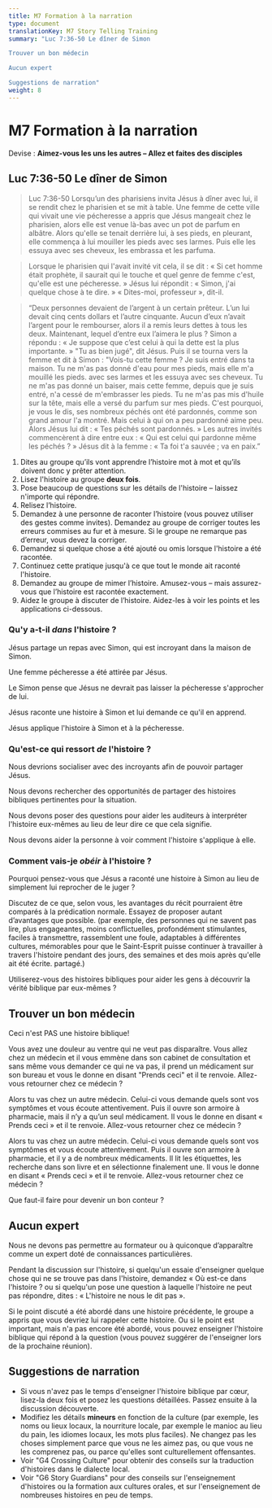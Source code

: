 ```yaml
---
title: M7 Formation à la narration
type: document
translationKey: M7 Story Telling Training
summary: "Luc 7:36-50 Le dîner de Simon	

Trouver un bon médecin	

Aucun expert	

Suggestions de narration"
weight: 8
---
```

# M7 Formation à la narration

Devise : **Aimez-vous les uns les autres – Allez et faites des disciples**

## Luc 7:36-50 Le dîner de Simon

>   Luc 7:36-50 Lorsqu’un des pharisiens invita Jésus à dîner avec lui, il se rendit chez le pharisien et se mit à table. Une femme de cette ville qui vivait une vie pécheresse a appris que Jésus mangeait chez le pharisien, alors elle est venue là-bas avec un pot de parfum en albâtre. Alors qu'elle se tenait derrière lui, à ses pieds, en pleurant, elle commença à lui mouiller les pieds avec ses larmes. Puis elle les essuya avec ses cheveux, les embrassa et les parfuma.

>   Lorsque le pharisien qui l'avait invité vit cela, il se dit : « Si cet homme était prophète, il saurait qui le touche et quel genre de femme c'est, qu'elle est une pécheresse. » Jésus lui répondit : « Simon, j'ai quelque chose à te dire. » « Dites-moi, professeur », dit-il.

>   “Deux personnes devaient de l’argent à un certain prêteur. L’un lui devait cinq cents dollars et l’autre cinquante. Aucun d’eux n’avait l’argent pour le rembourser, alors il a remis leurs dettes à tous les deux. Maintenant, lequel d’entre eux l’aimera le plus ? Simon a répondu : « Je suppose que c’est celui à qui la dette est la plus importante. » "Tu as bien jugé", dit Jésus. Puis il se tourna vers la femme et dit à Simon : "Vois-tu cette femme ? Je suis entré dans ta maison. Tu ne m'as pas donné d'eau pour mes pieds, mais elle m'a mouillé les pieds. avec ses larmes et les essuya avec ses cheveux. Tu ne m'as pas donné un baiser, mais cette femme, depuis que je suis entré, n'a cessé de m'embrasser les pieds. Tu ne m'as pas mis d'huile sur la tête, mais elle a versé du parfum sur mes pieds. C'est pourquoi, je vous le dis, ses nombreux péchés ont été pardonnés, comme son grand amour l'a montré. Mais celui à qui on a peu pardonné aime peu. Alors Jésus lui dit : « Tes péchés sont pardonnés. » Les autres invités commencèrent à dire entre eux : « Qui est celui qui pardonne même les péchés ? » Jésus dit à la femme : « Ta foi t'a sauvée ; va en paix.”

1.  Dites au groupe qu’ils vont apprendre l’histoire mot à mot et qu’ils doivent donc y prêter attention.
2.  Lisez l'histoire au groupe **deux fois**.
3.  Pose beaucoup de questions sur les détails de l'histoire – laissez n'importe qui répondre.
4.  Relisez l’histoire.
5.  Demandez à une personne de raconter l’histoire (vous pouvez utiliser des gestes comme invites). Demandez au groupe de corriger toutes les erreurs commises au fur et à mesure. Si le groupe ne remarque pas d’erreur, vous devez la corriger.
6.  Demandez si quelque chose a été ajouté ou omis lorsque l'histoire a été racontée.
7.  Continuez cette pratique jusqu'à ce que tout le monde ait raconté l'histoire.
8.  Demandez au groupe de mimer l’histoire. Amusez-vous – mais assurez-vous que l’histoire est racontée exactement.
9.  Aidez le groupe à discuter de l’histoire. Aidez-les à voir les points et les applications ci-dessous.

### Qu'y a-t-il *dans* l'histoire ?

Jésus partage un repas avec Simon, qui est incroyant dans la maison de Simon.

Une femme pécheresse a été attirée par Jésus.

Le Simon pense que Jésus ne devrait pas laisser la pécheresse s'approcher de lui.

Jésus raconte une histoire à Simon et lui demande ce qu'il en apprend.

Jésus applique l'histoire à Simon et à la pécheresse.

### Qu'est-ce qui ressort *de* l'histoire ?

Nous devrions socialiser avec des incroyants afin de pouvoir partager Jésus.

Nous devons rechercher des opportunités de partager des histoires bibliques pertinentes pour la situation.

Nous devons poser des questions pour aider les auditeurs à interpréter l'histoire eux-mêmes au lieu de leur dire ce que cela signifie.

Nous devons aider la personne à voir comment l'histoire s'applique à elle.

### Comment vais-je *obéir* à l'histoire ?

Pourquoi pensez-vous que Jésus a raconté une histoire à Simon au lieu de simplement lui reprocher de le juger ?

Discutez de ce que, selon vous, les avantages du récit pourraient être comparés à la prédication normale. Essayez de proposer autant d’avantages que possible. (par exemple, des personnes qui ne savent pas lire, plus engageantes, moins conflictuelles, profondément stimulantes, faciles à transmettre, rassemblent une foule, adaptables à différentes cultures, mémorables pour que le Saint-Esprit puisse continuer à travailler à travers l'histoire pendant des jours, des semaines et des mois après qu'elle ait été écrite. partagé.)

Utiliserez-vous des histoires bibliques pour aider les gens à découvrir la vérité biblique par eux-mêmes ?

## Trouver un bon médecin

Ceci n'est PAS une histoire biblique!

Vous avez une douleur au ventre qui ne veut pas disparaître. Vous allez chez un médecin et il vous emmène dans son cabinet de consultation et sans même vous demander ce qui ne va pas, il prend un médicament sur son bureau et vous le donne en disant "Prends ceci" et il te renvoie. Allez-vous retourner chez ce médecin ?

Alors tu vas chez un autre médecin. Celui-ci vous demande quels sont vos symptômes et vous écoute attentivement. Puis il ouvre son armoire à pharmacie, mais il n’y a qu’un seul médicament. Il vous le donne en disant « Prends ceci » et il te renvoie. Allez-vous retourner chez ce médecin ?

Alors tu vas chez un autre médecin. Celui-ci vous demande quels sont vos symptômes et vous écoute attentivement. Puis il ouvre son armoire à pharmacie, et il y a de nombreux médicaments. Il lit les étiquettes, les recherche dans son livre et en sélectionne finalement une. Il vous le donne en disant « Prends ceci » et il te renvoie. Allez-vous retourner chez ce médecin ?

Que faut-il faire pour devenir un bon conteur ?

## Aucun expert

Nous ne devons pas permettre au formateur ou à quiconque d’apparaître comme un expert doté de connaissances particulières.

Pendant la discussion sur l'histoire, si quelqu'un essaie d'enseigner quelque chose qui ne se trouve pas dans l'histoire, demandez « Où est-ce dans l'histoire ? ou si quelqu'un pose une question à laquelle l'histoire ne peut pas répondre, dites : « L'histoire ne nous le dit pas ».

Si le point discuté a été abordé dans une histoire précédente, le groupe a appris que vous devriez lui rappeler cette histoire. Ou si le point est important, mais n'a pas encore été abordé, vous pouvez enseigner l'histoire biblique qui répond à la question (vous pouvez suggérer de l'enseigner lors de la prochaine réunion).

## Suggestions de narration

-   Si vous n'avez pas le temps d'enseigner l'histoire biblique par cœur, lisez-la deux fois et posez les questions détaillées. Passez ensuite à la discussion découverte.
-   Modifiez les détails **mineurs** en fonction de la culture (par exemple, les noms ou lieux locaux, la nourriture locale, par exemple le manioc au lieu du pain, les idiomes locaux, les mots plus faciles). Ne changez pas les choses simplement parce que vous ne les aimez pas, ou que vous ne les comprenez pas, ou parce qu'elles sont culturellement offensantes.
-   Voir "G4 Crossing Culture" pour obtenir des conseils sur la traduction d'histoires dans le dialecte local.
-   Voir "G6 Story Guardians" pour des conseils sur l'enseignement d'histoires ou la formation aux cultures orales, et sur l'enseignement de nombreuses histoires en peu de temps.

